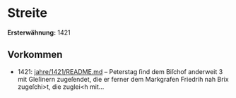# Streite

**Ersterwähnung:** 1421

## Vorkommen
- 1421: [jahre/1421/README.md](../jahre/1421/README.md) – Peterstag ſind dem Biſchof anderweit 3 mit
Gleſinern zugeſendet, die er ferner dem Markgrafen
Friedrih nah Brix zugeſchi>t, die zuglei<h mit...
